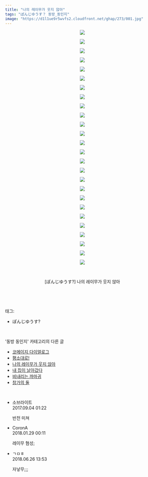 ```yaml
---
title: "나의 레이무가 웃지 않아"
tags: "ぽんじゆうす？ 동방_동인지"
image: "https://d1l1ue9r5wvfs2.cloudfront.net/ghap/273/001.jpg"
---
```

<div class="article">
<p style="text-align: center; clear: none; float: none;"><img src="{{ site.imgserver9 }}/ghap/273/001.jpg"/></p>
<p style="text-align: center; clear: none; float: none;"><img src="{{ site.imgserver9 }}/ghap/273/002.jpg"/></p>
<p style="text-align: center; clear: none; float: none;"><img src="{{ site.imgserver9 }}/ghap/273/003.jpg"/></p>
<p style="text-align: center; clear: none; float: none;"><img src="{{ site.imgserver9 }}/ghap/273/004.jpg"/></p>
<p style="text-align: center; clear: none; float: none;"><img src="{{ site.imgserver9 }}/ghap/273/005.jpg"/></p>
<p style="text-align: center; clear: none; float: none;"><img src="{{ site.imgserver9 }}/ghap/273/006.jpg"/></p>
<p style="text-align: center; clear: none; float: none;"><img src="{{ site.imgserver9 }}/ghap/273/007.jpg"/></p>
<p style="text-align: center; clear: none; float: none;"><img src="{{ site.imgserver9 }}/ghap/273/008.jpg"/></p>
<p style="text-align: center; clear: none; float: none;"><img src="{{ site.imgserver9 }}/ghap/273/009.jpg"/></p>
<p style="text-align: center; clear: none; float: none;"><img src="{{ site.imgserver9 }}/ghap/273/010.jpg"/></p>
<p style="text-align: center; clear: none; float: none;"><img src="{{ site.imgserver9 }}/ghap/273/011.jpg"/></p>
<p style="text-align: center; clear: none; float: none;"><img src="{{ site.imgserver9 }}/ghap/273/012.jpg"/></p>
<p style="text-align: center; clear: none; float: none;"><img src="{{ site.imgserver9 }}/ghap/273/013.jpg"/></p>
<p style="text-align: center; clear: none; float: none;"><img src="{{ site.imgserver9 }}/ghap/273/014.jpg"/></p>
<p style="text-align: center; clear: none; float: none;"><img src="{{ site.imgserver9 }}/ghap/273/015.jpg"/></p>
<p style="text-align: center; clear: none; float: none;"><img src="{{ site.imgserver9 }}/ghap/273/016.jpg"/></p>
<p style="text-align: center; clear: none; float: none;"><img src="{{ site.imgserver9 }}/ghap/273/017.jpg"/></p>
<p style="text-align: center; clear: none; float: none;"><img src="{{ site.imgserver9 }}/ghap/273/018.jpg"/></p>
<p style="text-align: center; clear: none; float: none;"><img src="{{ site.imgserver9 }}/ghap/273/019.jpg"/></p>
<p style="text-align: center; clear: none; float: none;"><img src="{{ site.imgserver9 }}/ghap/273/020.jpg"/></p>
<p style="text-align: center; clear: none; float: none;"><img src="{{ site.imgserver9 }}/ghap/273/021.jpg"/></p>
<p style="text-align: center; clear: none; float: none;"><img src="{{ site.imgserver9 }}/ghap/273/022.jpg"/></p>
<p style="text-align: center; clear: none; float: none;"><img src="{{ site.imgserver9 }}/ghap/273/023.jpg"/></p>
<p style="text-align: center; clear: none; float: none;"><img src="{{ site.imgserver9 }}/ghap/273/024.jpg"/></p>
<p style="text-align: center; clear: none; float: none;"><img src="{{ site.imgserver9 }}/ghap/273/025.jpg"/></p>
<p style="text-align: center; clear: none; float: none;"><img src="{{ site.imgserver9 }}/ghap/273/026.jpg"/></p>
<p style="text-align: center; clear: none; float: none;"><br/></p>
<p style="text-align: center; clear: none; float: none;">[ぽんじゆうす?] 나의 레이무가 웃지 않아</p>
<p><br/></p>
</div><br/>
<div class="tagTrail">
<p>태그: </p>
<ul>
<li>ぽんじゆうす?</li>
</ul>
</div><br/>
<div class="another">
<p>'동방 동인지' 카테고리의 다른 글</p>
<ul>
<li><a href="/ghap_275">코메이지 다이얼로그</a></li>
<li><a href="/ghap_274">평소대로!</a></li>
<li><a href="/ghap_273">나의 레이무가 웃지 않아</a></li>
<li><a href="/ghap_272">내 집이 날아갔다</a></li>
<li><a href="/ghap_271">비내리는 까마귀</a></li>
<li><a href="/ghap_270">창가의 둘</a></li>
</ul>
</div><br/>
<div class="cb_module cb_fluid">
<div class="cb_wrt cb_profile">
<div class="comment">
<ul>
<li class="cb_thumb_off" id="comment15075730">
<div class="cb_comment_area">
<div class="cb_info_area">
<div class="cb_section">
<span class="cb_nick_name">소브라이트</span>
</div>
<div class="cb_section">
<span class="cb_date">2017.09.04 01:22 </span>
</div>
</div>
<div class="cb_dsc_comment">
<p class="cb_dsc">
											반전 미쳐
										</p>
</div>
</div></li>
<li class="cb_thumb_off" id="comment15185903">
<div class="cb_comment_area">
<div class="cb_info_area">
<div class="cb_section">
<span class="cb_nick_name">CoronA</span>
</div>
<div class="cb_section">
<span class="cb_date">2018.01.29 00:11 </span>
</div>
</div>
<div class="cb_dsc_comment">
<p class="cb_dsc">
											레이무 혐성;
										</p>
</div>
</div></li>
<li class="cb_thumb_off" id="comment15276979">
<div class="cb_comment_area">
<div class="cb_info_area">
<div class="cb_section">
<span class="cb_nick_name">ㄱㅁㅎ</span>
</div>
<div class="cb_section">
<span class="cb_date">2018.06.26 13:53 </span>
</div>
</div>
<div class="cb_dsc_comment">
<p class="cb_dsc">
											자낳무;;;
										</p>
</div>
</div></li>
</ul>
</div>
</div><!-- commentList close -->
</div><br/>
